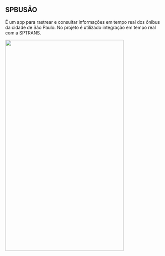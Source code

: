 ## SPBUSÃO

É um app para rastrear e consultar informações em tempo real dos ônibus da cidade de São Paulo.
No projeto é utilizado integração em tempo real com a SPTRANS.


<img width="375" height="667" src="https://i.imgur.com/wLRvUbJ.png">